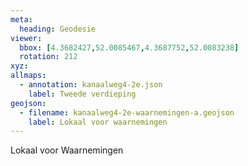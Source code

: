 ```yaml
---
meta:
  heading: Geodesie
viewer:
  bbox: [4.3682427,52.0085467,4.3687752,52.0083238]
  rotation: 212
xyz:
allmaps:
  - annotation: kanaalweg4-2e.json
    label: Tweede verdieping
geojson:
  - filename: kanaalweg4-2e-waarnemingen-a.geojson
    label: Lokaal voor waarnemingen
---
```

Lokaal voor Waarnemingen
